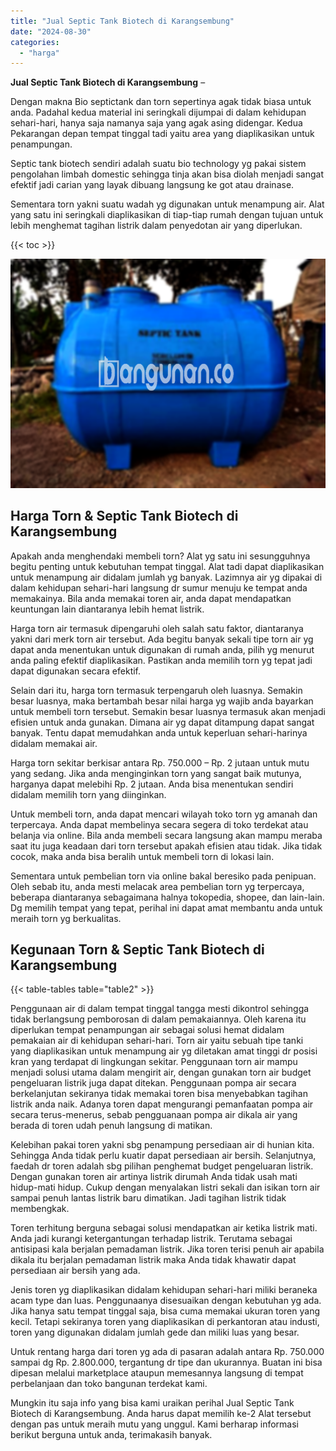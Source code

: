 ```yaml
---
title: "Jual Septic Tank Biotech di Karangsembung"
date: "2024-08-30"
categories: 
  - "harga"
---
```


**Jual Septic Tank Biotech di Karangsembung** –

Dengan makna Bio septictank dan torn sepertinya agak tidak biasa untuk anda. Padahal kedua material ini seringkali dijumpai di dalam kehidupan sehari-hari, hanya saja namanya saja yang agak asing didengar. Kedua Pekarangan depan tempat tinggal tadi yaitu area yang diaplikasikan untuk penampungan.

Septic tank biotech sendiri adalah suatu bio technology yg pakai sistem pengolahan limbah domestic sehingga tinja akan bisa diolah menjadi sangat efektif jadi carian yang layak dibuang langsung ke got atau drainase.

Sementara torn yakni suatu wadah yg digunakan untuk menampung air. Alat yang satu ini seringkali diaplikasikan di tiap-tiap rumah dengan tujuan untuk lebih menghemat tagihan listrik dalam penyedotan air yang diperlukan.

{{< toc >}}

![Jual Septic Tank Biotech di Karangsembung](/images/jual-bio-septictank-17.png)

## Harga Torn & Septic Tank Biotech di Karangsembung

Apakah anda menghendaki membeli torn? Alat yg satu ini sesungguhnya begitu penting untuk kebutuhan tempat tinggal. Alat tadi dapat diaplikasikan untuk menampung air didalam jumlah yg banyak. Lazimnya air yg dipakai di dalam kehidupan sehari-hari langsung dr sumur menuju ke tempat anda memakainya. Bila anda memakai toren air, anda dapat mendapatkan keuntungan lain diantaranya lebih hemat listrik.

Harga torn air termasuk dipengaruhi oleh salah satu faktor, diantaranya yakni dari merk torn air tersebut. Ada begitu banyak sekali tipe torn air yg dapat anda menentukan untuk digunakan di rumah anda, pilih yg menurut anda paling efektif diaplikasikan. Pastikan anda memilih torn yg tepat jadi dapat digunakan secara efektif.

Selain dari itu, harga torn termasuk terpengaruh oleh luasnya. Semakin besar luasnya, maka bertambah besar nilai harga yg wajib anda bayarkan untuk membeli torn tersebut. Semakin besar luasnya termasuk akan menjadi efisien untuk anda gunakan. Dimana air yg dapat ditampung dapat sangat banyak. Tentu dapat memudahkan anda untuk keperluan sehari-harinya didalam memakai air.

Harga torn sekitar berkisar antara Rp. 750.000 – Rp. 2 jutaan untuk mutu yang sedang. Jika anda menginginkan torn yang sangat baik mutunya, harganya dapat melebihi Rp. 2 jutaan. Anda bisa menentukan sendiri didalam memilih torn yang diinginkan.

Untuk membeli torn, anda dapat mencari wilayah toko torn yg amanah dan terpercaya. Anda dapat membelinya secara segera di toko terdekat atau belanja via online. Bila anda membeli secara langsung akan mampu meraba saat itu juga keadaan dari torn tersebut apakah efisien atau tidak. Jika tidak cocok, maka anda bisa beralih untuk membeli torn di lokasi lain.

Sementara untuk pembelian torn via online bakal beresiko pada penipuan. Oleh sebab itu, anda mesti melacak area pembelian torn yg terpercaya, beberapa diantaranya sebagaimana halnya tokopedia, shopee, dan lain-lain. Dg memilih tempat yang tepat, perihal ini dapat amat membantu anda untuk meraih torn yg berkualitas.

## Kegunaan Torn & Septic Tank Biotech di Karangsembung

{{< table-tables table="table2" >}}

Penggunaan air di dalam tempat tinggal tangga mesti dikontrol sehingga tidak berlangsung pemborosan di dalam pemakaiannya. Oleh karena itu diperlukan tempat penampungan air sebagai solusi hemat didalam pemakaian air di kehidupan sehari-hari. Torn air yaitu sebuah tipe tanki yang diaplikasikan untuk menampung air yg diletakan amat tinggi dr posisi kran yang terdapat di lingkungan sekitar. Penggunaan torn air mampu menjadi solusi utama dalam mengirit air, dengan gunakan torn air budget pengeluaran listrik juga dapat ditekan. Penggunaan pompa air secara berkelanjutan sekiranya tidak memakai toren bisa menyebabkan tagihan listrik anda naik. Adanya toren dapat mengurangi pemanfaatan pompa air secara terus-menerus, sebab pengguanaan pompa air dikala air yang berada di toren udah penuh langsung di matikan.

Kelebihan pakai toren yakni sbg penampung persediaan air di hunian kita. Sehingga Anda tidak perlu kuatir dapat persediaan air bersih. Selanjutnya, faedah dr toren adalah sbg pilihan penghemat budget pengeluaran listrik. Dengan gunakan toren air artinya listrik dirumah Anda tidak usah mati hidup-mati hidup. Cukup dengan menyalakan listri sekali dan isikan torn air sampai penuh lantas listrik baru dimatikan. Jadi tagihan listrik tidak membengkak.

Toren terhitung berguna sebagai solusi mendapatkan air ketika listrik mati. Anda jadi kurangi ketergantungan terhadap listrik. Terutama sebagai antisipasi kala berjalan pemadaman listrik. Jika toren terisi penuh air apabila dikala itu berjalan pemadaman listrik maka Anda tidak khawatir dapat persediaan air bersih yang ada.

Jenis toren yg diaplikasikan didalam kehidupan sehari-hari miliki beraneka acam type dan luas. Penggunaanya disesuaikan dengan kebutuhan yg ada. Jika hanya satu tempat tinggal saja, bisa cuma memakai ukuran toren yang kecil. Tetapi sekiranya toren yang diaplikasikan di perkantoran atau industi, toren yang digunakan didalam jumlah gede dan miliki luas yang besar.

Untuk rentang harga dari toren yg ada di pasaran adalah antara Rp. 750.000 sampai dg Rp. 2.800.000, tergantung dr tipe dan ukurannya. Buatan ini bisa dipesan melalui marketplace ataupun memesannya langsung di tempat perbelanjaan dan toko bangunan terdekat kami.

Mungkin itu saja info yang bisa kami uraikan perihal Jual Septic Tank Biotech di Karangsembung. Anda harus dapat memilih ke-2 Alat tersebut dengan pas untuk meraih mutu yang unggul. Kami berharap informasi berikut berguna untuk anda, terimakasih banyak.
